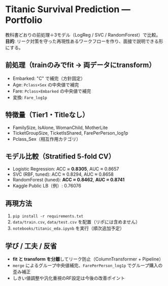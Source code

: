 # Titanic Survival Prediction — Portfolio

教科書どおりの前処理＋3モデル（LogReg / SVC / RandomForest）で比較。
**目的**: リーク対策を守った再現性あるワークフローを作り、面接で説明できる形にする。

## 前処理（trainのみでfit → 両データにtransform）
- Embarked: "C" で補完（方針固定）
- Age: `Pclass×Sex` の中央値で補完
- Fare: `Pclass×Embarked` の中央値で補完
- 変換: `Fare_log1p`

## 特徴量（Tier1・Titleなし）
- FamilySize, IsAlone, WomanChild, MotherLite  
- TicketGroupSize, TicketIsShared, FarePerPerson_log1p  
- Pclass_Sex（相互作用カテゴリ）

## モデル比較（Stratified 5-fold CV）
- Logistic Regression: ACC ≈ **0.8305**, AUC ≈ 0.8657
- SVC (RBF, tuned):  ACC ≈ 0.8294,  AUC ≈ 0.8658
- RandomForest (tuned): **ACC ≈ 0.8462**, **AUC ≈ 0.8741**
- Kaggle Public LB（例）: 0.76076

## 再現方法
1) `pip install -r requirements.txt`  
2) `data/train.csv`, `data/test.csv` を配置（リポには含めません）  
3) `notebooks/titanic_eda.ipynb` を実行（順次追加予定）

## 学び / 工夫 / 反省
- **fit と transform を分離**してリーク防止（ColumnTransformer + Pipeline）
- `merge` によるグループ中央値補完、`FarePerPerson_log1p` でグループ購入の歪み補正
- しきい値調整や汎化重視のRF設定は今後の改善ポイント

